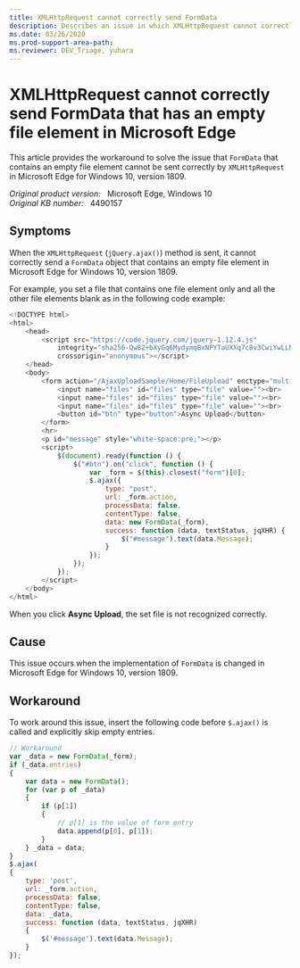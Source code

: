 ```yaml
---
title: XMLHttpRequest cannot correctly send FormData
description: Describes an issue in which XMLHttpRequest cannot correctly send FormData containing empty file elements in Microsoft Edge for Windows 10, version 1809.
ms.date: 03/26/2020
ms.prod-support-area-path: 
ms.reviewer: DEV_Triage, yuhara
---
```

# XMLHttpRequest cannot correctly send FormData that has an empty file element in Microsoft Edge

This article provides the workaround to solve the issue that `FormData` that contains an empty file element cannot be sent correctly by `XMLHttpRequest` in Microsoft Edge for Windows 10, version 1809.

_Original product version:_ &nbsp; Microsoft Edge, Windows 10  
_Original KB number:_ &nbsp; 4490157

## Symptoms

When the `XMLHttpRequest` (`jQuery.ajax()`) method is sent, it cannot correctly send a `FormData` object that contains an empty file element in Microsoft Edge for Windows 10, version 1809.

For example, you set a file that contains one file element only and all the other file elements blank as in the following code example:

```javascript
<!DOCTYPE html>
<html>
    <head>
        <script src="https://code.jquery.com/jquery-1.12.4.js"
            integrity="sha256-Qw82+bXyGq6MydymqBxNPYTaUXXq7c8v3CwiYwLLNXU="
            crossorigin="anonymous"></script>
    </head>
    <body>
        <form action="/AjaxUploadSample/Home/FileUpload" enctype="multipart/form-data" method="post">
            <input name="files" id="files" type="file" value=""><br>
            <input name="files" id="files" type="file" value=""><br>
            <input name="files" id="files" type="file" value=""><br>
            <button id="btn" type="button">Async Upload</button>
        </form>
        <hr>
        <p id="message" style="white-space:pre;"></p>
        <script>
            $(document).ready(function () {
                $("#btn").on("click", function () {
                    var _form = $(this).closest("form")[0];
                    $.ajax({
                        type: "post",
                        url: _form.action,
                        processData: false,
                        contentType: false,
                        data: new FormData(_form),
                        success: function (data, textStatus, jqXHR) {
                            $("#message").text(data.Message);
                        }
                    });
                });
            });
        </script>
    </body>
</html>
```

When you click **Async Upload**, the set file is not recognized correctly.

## Cause

This issue occurs when the implementation of `FormData` is changed in Microsoft Edge for Windows 10, version 1809.

## Workaround

To work around this issue, insert the following code before `$.ajax()` is called and explicitly skip empty entries.

```javascript
// Workaround
var _data = new FormData(_form);
if (_data.entries)
{
    var data = new FormData();
    for (var p of _data)
    {
        if (p[1])
        {
            // p[1] is the value of form entry
            data.append(p[0], p[1]);
        }
    } _data = data;
}
$.ajax(
{
    type: 'post',
    url: _form.action,
    processData: false,
    contentType: false,
    data: _data,
    success: function (data, textStatus, jqXHR)
    {
        $('#message').text(data.Message);
    }
});
```
